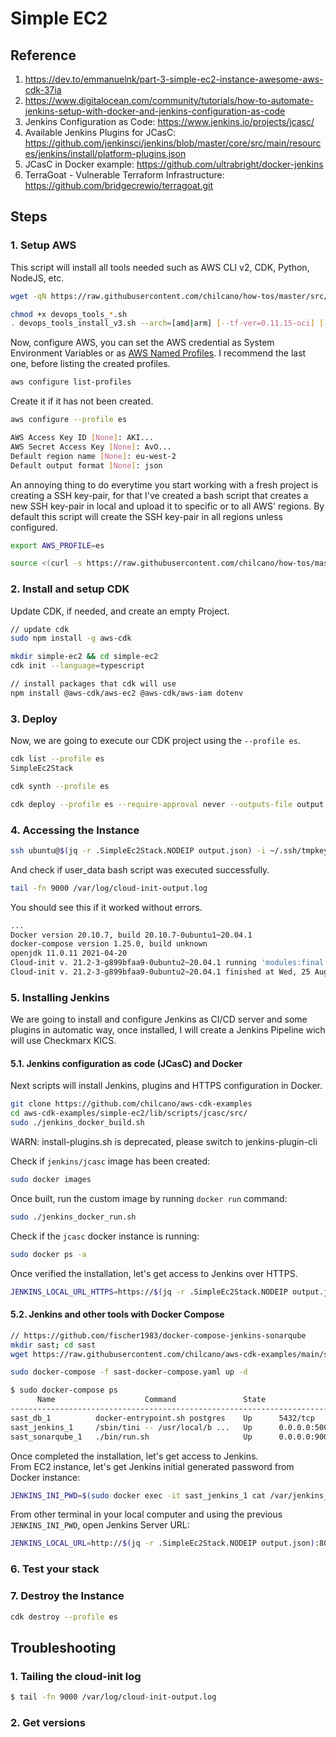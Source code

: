# Simple EC2

## Reference

1. https://dev.to/emmanuelnk/part-3-simple-ec2-instance-awesome-aws-cdk-37ia
2. https://www.digitalocean.com/community/tutorials/how-to-automate-jenkins-setup-with-docker-and-jenkins-configuration-as-code
3. Jenkins Configuration as Code: https://www.jenkins.io/projects/jcasc/
4. Available Jenkins Plugins for JCasC: https://github.com/jenkinsci/jenkins/blob/master/core/src/main/resources/jenkins/install/platform-plugins.json
5. JCasC in Docker example: https://github.com/ultrabright/docker-jenkins
6. TerraGoat - Vulnerable Terraform Infrastructure: https://github.com/bridgecrewio/terragoat.git

## Steps

### 1. Setup AWS

This script will install all tools needed such as AWS CLI v2, CDK, Python, NodeJS, etc.
```sh
wget -qN https://raw.githubusercontent.com/chilcano/how-tos/master/src/devops_tools_install_v3.sh 

chmod +x devops_tools_*.sh  
. devops_tools_install_v3.sh --arch=[amd|arm] [--tf-ver=0.11.15-oci] [--packer-ver=1.5.5]
```

Now, configure AWS, you can set the AWS credential as System Environment Variables or as [AWS Named Profiles](https://docs.aws.amazon.com/cli/latest/userguide/cli-configure-profiles.html). I recommend the last one, before listing the created profiles.
```sh
aws configure list-profiles
```
Create it if it has not been created.
```sh
aws configure --profile es

AWS Access Key ID [None]: AKI...
AWS Secret Access Key [None]: AvO...
Default region name [None]: eu-west-2
Default output format [None]: json
```

An annoying thing to do everytime you start working with a fresh project is creating a SSH key-pair, for that I've created a bash script that creates a new SSH key-pair in local and upload it to specific or to all AWS' regions. By default this script will create the SSH key-pair in all regions unless configured. 
```sh
export AWS_PROFILE=es

source <(curl -s https://raw.githubusercontent.com/chilcano/how-tos/master/src/import_ssh_pub_key_to_aws_regions.sh)
```


### 2. Install and setup CDK

Update CDK, if needed, and create an empty Project.
```sh
// update cdk
sudo npm install -g aws-cdk

mkdir simple-ec2 && cd simple-ec2
cdk init --language=typescript

// install packages that cdk will use
npm install @aws-cdk/aws-ec2 @aws-cdk/aws-iam dotenv
```


### 3. Deploy


Now, we are going to execute our CDK project using the `--profile es`.
```sh
cdk list --profile es
SimpleEc2Stack

cdk synth --profile es

cdk deploy --profile es --require-approval never --outputs-file output.json
```

### 4. Accessing the Instance

```sh
ssh ubuntu@$(jq -r .SimpleEc2Stack.NODEIP output.json) -i ~/.ssh/tmpkey
```

And check if user_data bash script was executed successfully.
```sh
tail -fn 9000 /var/log/cloud-init-output.log
```

You should see this if it worked without errors.
 ```sh
...
Docker version 20.10.7, build 20.10.7-0ubuntu1~20.04.1
docker-compose version 1.25.0, build unknown
openjdk 11.0.11 2021-04-20
Cloud-init v. 21.2-3-g899bfaa9-0ubuntu2~20.04.1 running 'modules:final' at Wed, 25 Aug 2021 14:35:40 +0000. Up 14.93 seconds.
Cloud-init v. 21.2-3-g899bfaa9-0ubuntu2~20.04.1 finished at Wed, 25 Aug 2021 14:36:27 +0000. Datasource DataSourceEc2Local.  Up 61.41 seconds
```

### 5. Installing Jenkins

We are going to install and configure Jenkins as CI/CD server and some plugins in automatic way, once installed, I will create a Jenkins Pipeline wich will use Checkmarx KICS.

#### 5.1. Jenkins configuration as code (JCasC) and Docker

Next scripts will install Jenkins, plugins and HTTPS configuration in Docker.
```sh
git clone https://github.com/chilcano/aws-cdk-examples
cd aws-cdk-examples/simple-ec2/lib/scripts/jcasc/src/
sudo ./jenkins_docker_build.sh
```




WARN: install-plugins.sh is deprecated, please switch to jenkins-plugin-cli




Check if `jenkins/jcasc` image has been created:
```sh
sudo docker images
```

Once built, run the custom image by running `docker run` command:
```sh
sudo ./jenkins_docker_run.sh
```

Check if the `jcasc` docker instance is running:
```sh
sudo docker ps -a
```

Once verified the installation, let's get access to Jenkins over HTTPS. 
```sh
JENKINS_LOCAL_URL_HTTPS=https://$(jq -r .SimpleEc2Stack.NODEIP output.json):8443; echo $JENKINS_LOCAL_URL_HTTPS
```


#### 5.2. Jenkins and other tools with Docker Compose

```sh
// https://github.com/fischer1983/docker-compose-jenkins-sonarqube
mkdir sast; cd sast
wget https://raw.githubusercontent.com/chilcano/aws-cdk-examples/main/simple-ec2/lib/scripts/sast-docker-compose.yaml

sudo docker-compose -f sast-docker-compose.yaml up -d

$ sudo docker-compose ps
      Name                    Command               State                                           Ports
--------------------------------------------------------------------------------------------------------------------------------------------------
sast_db_1          docker-entrypoint.sh postgres    Up      5432/tcp
sast_jenkins_1     /sbin/tini -- /usr/local/b ...   Up      0.0.0.0:50000->50000/tcp,:::50000->50000/tcp, 0.0.0.0:8080->8080/tcp,:::8080->8080/tcp
sast_sonarqube_1   ./bin/run.sh                     Up      0.0.0.0:9000->9000/tcp,:::9000->9000/tcp
```

Once completed the installation, let's get access to Jenkins.  
From EC2 instance, let's get Jenkins initial generated password from Docker instance:
```sh
JENKINS_INI_PWD=$(sudo docker exec -it sast_jenkins_1 cat /var/jenkins_home/secrets/initialAdminPassword); echo $JENKINS_INI_PWD
```

From other terminal in your local computer and using the previous `JENKINS_INI_PWD`, open Jenkins Server URL: 
```sh
JENKINS_LOCAL_URL=http://$(jq -r .SimpleEc2Stack.NODEIP output.json):8080; echo $JENKINS_LOCAL_URL
```




### 6. Test your stack

### 7. Destroy the Instance

```sh
cdk destroy --profile es 

```


## Troubleshooting

### 1. Tailing the cloud-init log
```sh
$ tail -fn 9000 /var/log/cloud-init-output.log

```

### 2. Get versions

